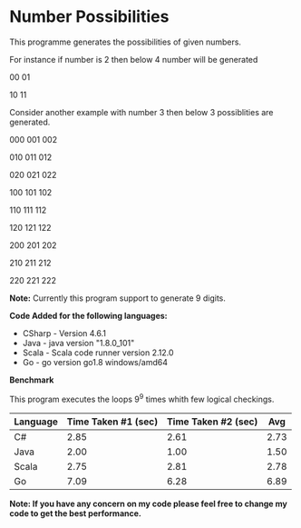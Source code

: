 # Number Possibilities

This programme generates the possibilities of given numbers.

For instance if number is 2 then below 4 number will be generated

00 01

10 11

Consider another example with number 3 then below 3 possiblities are generated.

000 001 002

010 011 012

020 021 022

100 101 102

110 111 112

120 121 122

200 201 202

210 211 212

220 221 222

**Note:** Currently this program support to generate 9 digits.

**Code Added for the following languages:**
* CSharp - Version 4.6.1
* Java - java version "1.8.0_101"
* Scala - Scala code runner version 2.12.0
* Go - go version go1.8 windows/amd64

**Benchmark**

This program executes the loops 9<sup>9</sup> times whith few logical checkings.

| Language  |Time Taken #1 (sec)  | Time Taken #2 (sec)   | Avg |
|-----------|---------------      |-----------------      |-----|
|C#         |   2.85           |     2.61        | 2.73|
|Java       |   2.00        |     1.00        | 1.50|
|Scala      |   2.75        |     2.81        | 2.78|
|Go         |   7.09        |     6.28        | 6.89|

**Note: If you have any concern on my code please feel free to change my code to get the best performance.**